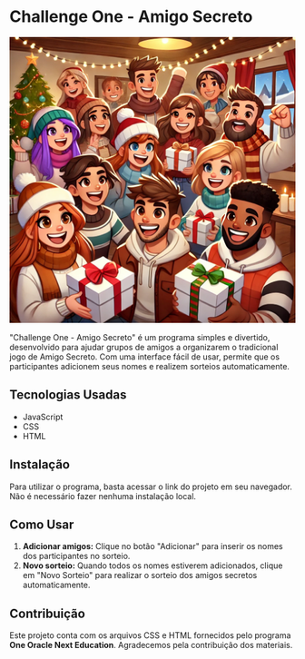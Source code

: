 # Challenge One - Amigo Secreto

![Imagem do Jogo](https://github.com/pJhevison/AMIGO-SECRETO---CHALLENGE/blob/master/Imagem%20rd.png)

"Challenge One - Amigo Secreto" é um programa simples e divertido, desenvolvido para ajudar grupos de amigos a organizarem o tradicional jogo de Amigo Secreto. Com uma interface fácil de usar, permite que os participantes adicionem seus nomes e realizem sorteios automaticamente.

## Tecnologias Usadas

- JavaScript
- CSS
- HTML

## Instalação

Para utilizar o programa, basta acessar o link do projeto em seu navegador. Não é necessário fazer nenhuma instalação local.

## Como Usar

1. **Adicionar amigos:** Clique no botão "Adicionar" para inserir os nomes dos participantes no sorteio.
2. **Novo sorteio:** Quando todos os nomes estiverem adicionados, clique em "Novo Sorteio" para realizar o sorteio dos amigos secretos automaticamente.

## Contribuição

Este projeto conta com os arquivos CSS e HTML fornecidos pelo programa **One Oracle Next Education**. Agradecemos pela contribuição dos materiais.
